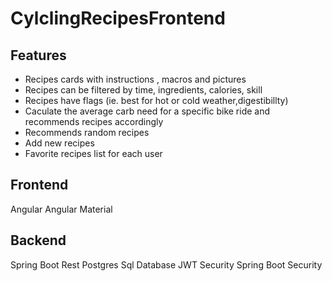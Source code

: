 # CylclingRecipesFrontend


## Features
* Recipes cards with instructions , macros and pictures
* Recipes can be filtered by time, ingredients, calories, skill
* Recipes have flags (ie. best for  hot or cold weather,digestibillty)
* Caculate the average carb need for a specific bike ride and recommends recipes accordingly
* Recommends random recipes
* Add new recipes 
* Favorite recipes list for each user



## Frontend

Angular 
Angular Material

## Backend 

Spring Boot Rest 
Postgres Sql Database
JWT Security Spring  Boot Security